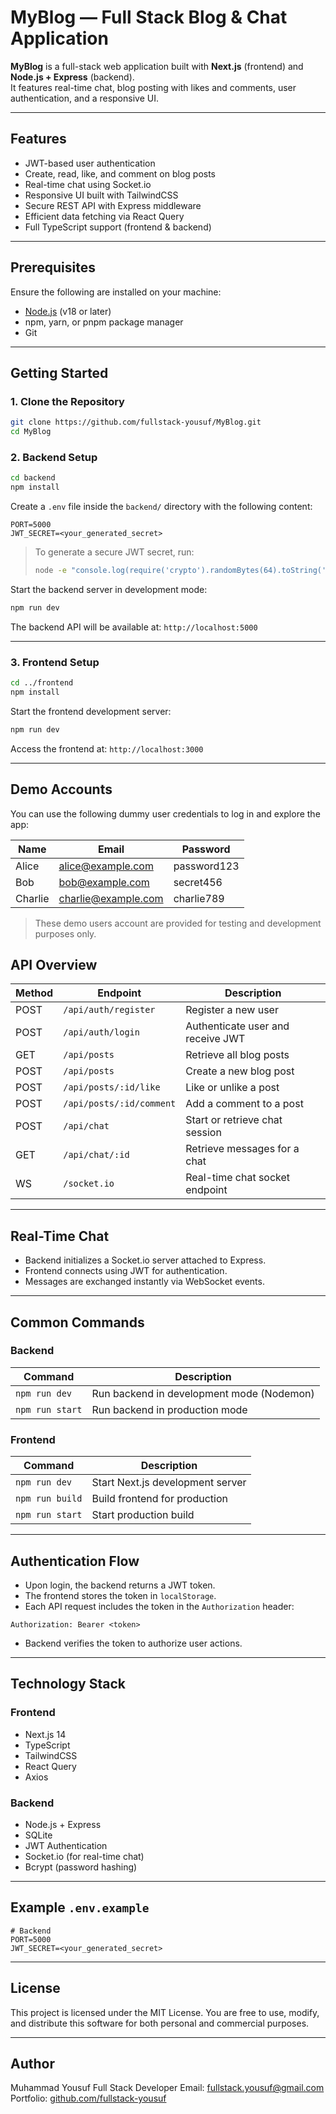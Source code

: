 

# MyBlog — Full Stack Blog & Chat Application

**MyBlog** is a full-stack web application built with **Next.js** (frontend) and **Node.js + Express** (backend).  
It features real-time chat, blog posting with likes and comments, user authentication, and a responsive UI.

---

## Features

- JWT-based user authentication  
- Create, read, like, and comment on blog posts  
- Real-time chat using Socket.io  
- Responsive UI built with TailwindCSS  
- Secure REST API with Express middleware  
- Efficient data fetching via React Query  
- Full TypeScript support (frontend & backend)  

---

## Prerequisites

Ensure the following are installed on your machine:

- [Node.js](https://nodejs.org/) (v18 or later)  
- npm, yarn, or pnpm package manager  
- Git  

---

## Getting Started

### 1. Clone the Repository

```bash
git clone https://github.com/fullstack-yousuf/MyBlog.git
cd MyBlog
````

### 2. Backend Setup

```bash
cd backend
npm install
```

Create a `.env` file inside the `backend/` directory with the following content:

```env
PORT=5000
JWT_SECRET=<your_generated_secret>
```

> To generate a secure JWT secret, run:
>
> ```bash
> node -e "console.log(require('crypto').randomBytes(64).toString('hex'))"
> ```

Start the backend server in development mode:

```bash
npm run dev
```

The backend API will be available at: `http://localhost:5000`

---

### 3. Frontend Setup

```bash
cd ../frontend
npm install
```

Start the frontend development server:

```bash
npm run dev
```

Access the frontend at: `http://localhost:3000`

---
##  Demo Accounts

You can use the following dummy user credentials to log in and explore the app:

| Name      | Email              | Password      |
|-----------|--------------------|---------------|
| Alice     | alice@example.com  | password123   |
| Bob       | bob@example.com    | secret456     |
| Charlie   | charlie@example.com| charlie789    |

> These demo users account are provided for testing and development purposes only.


## API Overview

| Method | Endpoint                 | Description                       |
| ------ | ------------------------ | --------------------------------- |
| POST   | `/api/auth/register`     | Register a new user               |
| POST   | `/api/auth/login`        | Authenticate user and receive JWT |
| GET    | `/api/posts`             | Retrieve all blog posts           |
| POST   | `/api/posts`             | Create a new blog post            |
| POST   | `/api/posts/:id/like`    | Like or unlike a post             |
| POST   | `/api/posts/:id/comment` | Add a comment to a post           |
| POST   | `/api/chat`              | Start or retrieve chat session    |
| GET    | `/api/chat/:id`          | Retrieve messages for a chat      |
| WS     | `/socket.io`             | Real-time chat socket endpoint    |

---

## Real-Time Chat

* Backend initializes a Socket.io server attached to Express.
* Frontend connects using JWT for authentication.
* Messages are exchanged instantly via WebSocket events.

---

## Common Commands

### Backend

| Command         | Description                               |
| --------------- | ----------------------------------------- |
| `npm run dev`   | Run backend in development mode (Nodemon) |
| `npm run start` | Run backend in production mode            |

### Frontend

| Command         | Description                      |
| --------------- | -------------------------------- |
| `npm run dev`   | Start Next.js development server |
| `npm run build` | Build frontend for production    |
| `npm run start` | Start production build           |

---

## Authentication Flow

* Upon login, the backend returns a JWT token.
* The frontend stores the token in `localStorage`.
* Each API request includes the token in the `Authorization` header:

```http
Authorization: Bearer <token>
```

* Backend verifies the token to authorize user actions.

---

## Technology Stack

### Frontend

* Next.js 14
* TypeScript
* TailwindCSS
* React Query
* Axios

### Backend

* Node.js + Express
* SQLite    
* JWT Authentication
* Socket.io (for real-time chat)
* Bcrypt (password hashing)

---



## Example `.env.example`

```env
# Backend
PORT=5000
JWT_SECRET=<your_generated_secret>
```

---

## License

This project is licensed under the MIT License.
You are free to use, modify, and distribute this software for both personal and commercial purposes.

---

## Author

Muhammad Yousuf
Full Stack Developer
Email: [fullstack.yousuf@gmail.com](mailto:fullstack.yousuf@gmail.com)
Portfolio: [github.com/fullstack-yousuf](https://github.com/fullstack-yousuf)


